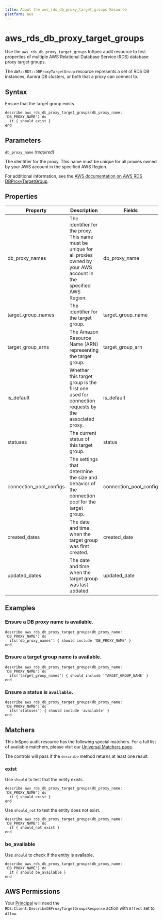 ```yaml
---
title: About the aws_rds_db_proxy_target_groups Resource
platform: aws
---
```


# aws_rds_db_proxy_target_groups

Use the `aws_rds_db_proxy_target_groups` InSpec audit resource to test properties of multiple AWS Relational Database Service (RDS) database proxy target groups.

The `AWS::RDS::DBProxyTargetGroup` resource represents a set of RDS DB instances, Aurora DB clusters, or both that a proxy can connect to.

## Syntax

Ensure that the target group exists.

    describe aws_rds_db_proxy_target_groups(db_proxy_name: 'DB_PROXY_NAME') do
      it { should exist }
    end

## Parameters

`db_proxy_name` _(required)_

The identifier for the proxy. This name must be unique for all proxies owned by your AWS account in the specified AWS Region.

For additional information, see the [AWS documentation on AWS RDS DBProxyTargetGroup](https://docs.aws.amazon.com/AWSCloudFormation/latest/UserGuide/aws-resource-rds-dbproxytargetgroup.html).

## Properties

| Property | Description | Fields | 
| --- | --- | --- |
| db_proxy_names | The identifier for the proxy. This name must be unique for all proxies owned by your AWS account in the specified AWS Region. | db_proxy_name |
| target_group_names | The identifier for the target group. | target_group_name |
| target_group_arns | The Amazon Resource Name (ARN) representing the target group. | target_group_arn |
| is_default | Whether this target group is the first one used for connection requests by the associated proxy. | is_default |
| statuses | The current status of this target group. | status |
| connection_pool_configs | The settings that determine the size and behavior of the connection pool for the target group. | connection_pool_config |
| created_dates | The date and time when the target group was first created. | created_date |
| updated_dates | The date and time when the target group was last updated. | updated_date |

## Examples

### Ensure a DB proxy name is available.

    describe aws_rds_db_proxy_target_groups(db_proxy_name: 'DB_PROXY_NAME') do
      its('db_proxy_names') { should include 'DB_PROXY_NAME' }
    end

### Ensure a target group name is available.

    describe aws_rds_db_proxy_target_groups(db_proxy_name: 'DB_PROXY_NAME') do
      its('target_group_names') { should include 'TARGET_GROUP_NAME' }
    end

### Ensure a status is `available`.

    describe aws_rds_db_proxy_target_groups(db_proxy_name: 'DB_PROXY_NAME') do
      its('statuses') { should include 'available' }
    end

## Matchers

This InSpec audit resource has the following special matchers. For a full list of available matchers, please visit our [Universal Matchers page](https://www.inspec.io/docs/reference/matchers/).

The controls will pass if the `describe` method returns at least one result.

### exist

Use `should` to test that the entity exists.

    describe aws_rds_db_proxy_target_groups(db_proxy_name: 'DB_PROXY_NAME') do
      it { should exist }
    end

Use `should_not` to test the entity does not exist.

    describe aws_rds_db_proxy_target_groups(db_proxy_name: 'DB_PROXY_NAME') do
      it { should_not exist }
    end

### be_available

Use `should` to check if the entity is available.

    describe aws_rds_db_proxy_target_groups(db_proxy_name: 'DB_PROXY_NAME') do
      it { should be_available }
    end

## AWS Permissions

Your [Principal](https://docs.aws.amazon.com/IAM/latest/UserGuide/intro-structure.html#intro-structure-principal) will need the `RDS:Client:DescribeDBProxyTargetGroupsResponse` action with `Effect` set to `Allow`.
